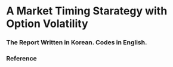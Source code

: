 # A Market Timing Starategy with Option Volatility

### The Report Written in Korean. Codes in English.

### Reference
